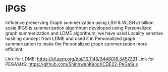 # IPGS
Influence preserving Graph summerization using LSH &amp; WLSH at billion scale
IPGS is summerization algorithum developed using Personalized graph summerization and LDME algorithum, we have used Locality senstive hashing 
concept from LDME and used it in Personalized graph summerization to make the Personalized graph summerization more efficient.

Link for LDME: https://dl.acm.org/doi/10.1145/3448016.3457331
Link for PEGASUS: https://github.com/ShinhwanKang/ICDE22-PeGaSus
